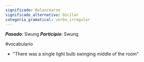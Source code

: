 ```yaml
---
significado: Balancearse
significado_alternativo: Oscilar
categoria_gramatical: verbo_irregular
---
```


***Pasado***: Swung
***Participio***: Swung

#vocabulario

- "There was a single light bulb swinging middle of the room"
